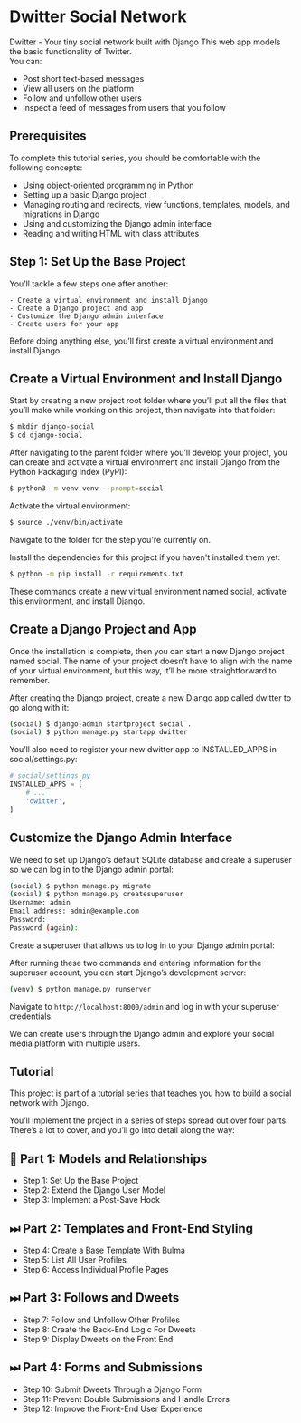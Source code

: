 # Dwitter Social Network

Dwitter - Your tiny social network built with Django This web app models the basic functionality of Twitter.  
You can:

- Post short text-based messages
- View all users on the platform
- Follow and unfollow other users
- Inspect a feed of messages from users that you follow

## Prerequisites

To complete this tutorial series, you should be comfortable with the following concepts:

- Using object-oriented programming in Python
- Setting up a basic Django project
- Managing routing and redirects, view functions, templates, models, and migrations in Django
- Using and customizing the Django admin interface
- Reading and writing HTML with class attributes

## Step 1: Set Up the Base Project

You’ll tackle a few steps one after another:

    - Create a virtual environment and install Django
    - Create a Django project and app
    - Customize the Django admin interface
    - Create users for your app

Before doing anything else, you’ll first create a virtual environment and install Django.

## Create a Virtual Environment and Install Django

Start by creating a new project root folder where you’ll put all the files that you’ll make while working on this project, then navigate into that folder:

```bash
$ mkdir django-social
$ cd django-social
```
After navigating to the parent folder where you’ll develop your project, you can create and activate a virtual environment and install Django from the Python Packaging Index (PyPI):

```bash
$ python3 -m venv venv --prompt=social
```

Activate the virtual environment:

```bash
$ source ./venv/bin/activate
```

Navigate to the folder for the step you're currently on.

Install the dependencies for this project if you haven't installed them yet:

```bash
$ python -m pip install -r requirements.txt
```

These commands create a new virtual environment named social, activate this environment, and install Django.

## Create a Django Project and App

Once the installation is complete, then you can start a new Django project named social. The name of your project doesn’t have to align with the name of your virtual environment, but this way, it’ll be more straightforward to remember.

After creating the Django project, create a new Django app called dwitter to go along with it:

```bash
(social) $ django-admin startproject social .
(social) $ python manage.py startapp dwitter
```
You’ll also need to register your new dwitter app to INSTALLED_APPS in social/settings.py:

```python
# social/settings.py
INSTALLED_APPS = [
    # ...
    'dwitter',
]
```

## Customize the Django Admin Interface

We need to set up Django’s default SQLite database and create a superuser so we can log in to the Django admin portal:

```bash
(social) $ python manage.py migrate
(social) $ python manage.py createsuperuser
Username: admin
Email address: admin@example.com
Password:
Password (again):

```

Create a superuser that allows us to log in to your Django admin portal:

After running these two commands and entering information for the superuser account, you can start Django’s development server:

```bash
(venv) $ python manage.py runserver
```

Navigate to `http://localhost:8000/admin` and log in with your superuser credentials.

We can create users through the Django admin and explore your social media platform with multiple users.

## Tutorial

This project is part of a tutorial series that teaches you how to build a social network with Django.

You’ll implement the project in a series of steps spread out over four parts.
There’s a lot to cover, and you’ll go into detail along the way:

## 📍 Part 1: Models and Relationships

- Step 1: Set Up the Base Project
- Step 2: Extend the Django User Model
- Step 3: Implement a Post-Save Hook

## ⏭ Part 2: Templates and Front-End Styling

- Step 4: Create a Base Template With Bulma
- Step 5: List All User Profiles
- Step 6: Access Individual Profile Pages

## ⏭ Part 3: Follows and Dweets

- Step 7: Follow and Unfollow Other Profiles
- Step 8: Create the Back-End Logic For Dweets
- Step 9: Display Dweets on the Front End

## ⏭ Part 4: Forms and Submissions

- Step 10: Submit Dweets Through a Django Form
- Step 11: Prevent Double Submissions and Handle Errors
- Step 12: Improve the Front-End User Experience
